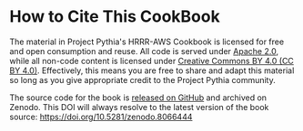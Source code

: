 # How to Cite This CookBook

The material in Project Pythia's HRRR-AWS Cookbook is licensed for free and open consumption and reuse. All code is served under [Apache 2.0](https://www.apache.org/licenses/LICENSE-2.0), while all non-code content is licensed under [Creative Commons BY 4.0 (CC BY 4.0)](https://creativecommons.org/licenses/by/4.0/). Effectively, this means you are free to share and adapt this material so long as you give appropriate credit to the Project Pythia community.

The source code for the book is [released on GitHub](https://github.com/ProjectPythia/HRRR-AWS-Cookbook) and archived on Zenodo. This DOI will always resolve to the latest version of the book source:
<https://doi.org/10.5281/zenodo.8066444>
